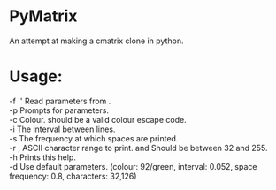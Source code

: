 # PyMatrix

An attempt at making a cmatrix clone in python.

# Usage:
-f '<filepath>' Read parameters from <filepath>.  
-p			  	Prompts for parameters.  
-c <int>		Colour. <int> should be a valid colour escape code.  
-i <float>	  	The interval between lines.  
-s <float>	  	The frequency at which spaces are printed.  
-r <int0>,<int1>	ASCII character range to print. <int0> and <int1> Should be between 32 and 255.  
-h			  	Prints this help.  
-d				Use default parameters. (colour: 92/green, interval: 0.052, space frequency: 0.8, characters: 32,126)  